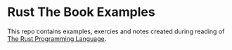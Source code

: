 # Rust The Book Examples
This repo contains examples, exercies and notes created during reading of [The Rust Programming Language](https://doc.rust-lang.org/book/).